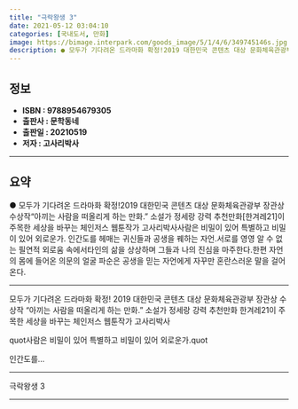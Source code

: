 ```yaml
---
title: "극락왕생 3"
date: 2021-05-12 03:04:10
categories: [국내도서, 만화]
image: https://bimage.interpark.com/goods_image/5/1/4/6/349745146s.jpg
description: ● 모두가 기다려온 드라마화 확정!2019 대한민국 콘텐츠 대상 문화체육관광부 장관상 수상작“아끼는 사람을 떠올리게 하는 만화.” 소설가 정세랑 강력 추천만화[한겨레21]이 주목한 세상을 바꾸는 체인저스 웹툰작가 고사리박사사람은 비밀이 있어 특별하고 비밀이 있어 외로운가. 인간도를 헤
---
```


## **정보**

- **ISBN : 9788954679305**
- **출판사 : 문학동네**
- **출판일 : 20210519**
- **저자 : 고사리박사**

------



## **요약**

●  모두가 기다려온 드라마화 확정!2019 대한민국 콘텐츠 대상 문화체육관광부 장관상 수상작“아끼는 사람을 떠올리게 하는 만화.” 소설가 정세랑 강력 추천만화[한겨레21]이 주목한 세상을 바꾸는 체인저스 웹툰작가 고사리박사사람은 비밀이 있어 특별하고 비밀이 있어 외로운가. 인간도를 헤매는 귀신들과 공생을 꿰하는 자언.서로를 영영 알 수 없는 필연적 외로움 속에서타인의 삶을 상상하며 그들과 나의 진심을 마주한다.한편 자언의 몸에 들어온 의문의 얼굴 파순은 공생을 믿는 자언에게 자꾸만 혼란스러운 말을 걸어온다.

------

모두가 기다려온 드라마화 확정!
2019 대한민국 콘텐츠 대상 문화체육관광부 장관상 수상작
“아끼는 사람을 떠올리게 하는 만화.” 소설가 정세랑 강력 추천만화
한겨레21이 주목한 세상을 바꾸는 체인저스 웹툰작가 고사리박사

quot사람은 비밀이 있어 특별하고 비밀이 있어 외로운가.quot 

인간도를... 

------


극락왕생 3 

------


